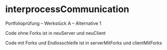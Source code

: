 # interprocessCommunication
Portfolioprüfung – Werkstück A – Alternative 1


Code ohne Forks ist in neuServer und neuClient

Code mit Forks und Endlosschleife ist in serverMitForks und clientMitForks
